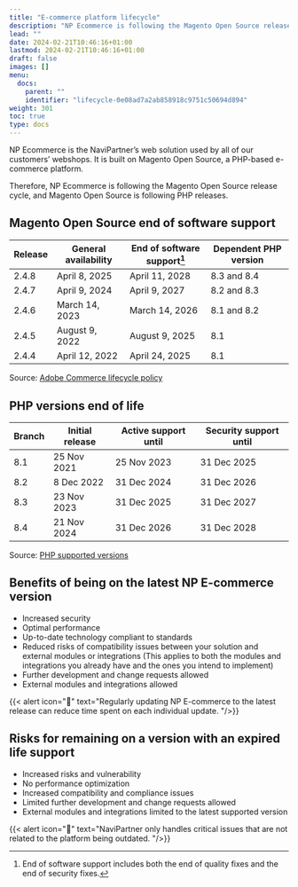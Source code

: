 ```yaml
---
title: "E-commerce platform lifecycle"
description: "NP Ecommerce is following the Magento Open Source release cycle, and Magento Open Source is following the PHP releases. "
lead: ""
date: 2024-02-21T10:46:16+01:00
lastmod: 2024-02-21T10:46:16+01:00
draft: false
images: []
menu:
  docs:
    parent: ""
    identifier: "lifecycle-0e08ad7a2ab858918c9751c50694d894"
weight: 301
toc: true
type: docs
---
```


NP Ecommerce is the NaviPartner’s web solution used by all of our customers’ webshops. It is built on Magento Open Source, a PHP-based e-commerce platform. 

Therefore, NP Ecommerce is following the Magento Open Source release cycle, and Magento Open Source is following PHP releases. 

## Magento Open Source end of software support 

| Release      | General availability | End of software support[^1] | Dependent PHP version | 
| ----------- | ----------- | ----------- | ----------- |
| 2.4.8 | April 8, 2025  | April 11, 2028 | 8.3 and 8.4 |
| 2.4.7 | April 9, 2024  | April 9, 2027 | 8.2 and 8.3 |
| 2.4.6 | March 14, 2023 | March 14, 2026 | 8.1 and 8.2 |
| 2.4.5 | August 9, 2022 | August 9, 2025 | 8.1 |
| 2.4.4 | April 12, 2022 | April 24, 2025 | 8.1 | 

Source: [Adobe Commerce lifecycle policy](https://experienceleague.adobe.com/docs/commerce-operations/release/planning/lifecycle-policy.html)

## PHP versions end of life

| Branch      | Initial release | Active support until | Security support until | 
| ----------- | ----------- | ----------- | ----------- |
| 8.1 | 25 Nov 2021 | 25 Nov 2023 | 31 Dec 2025 |
| 8.2 | 8 Dec 2022 | 31 Dec 2024 | 31 Dec 2026 |
| 8.3 | 23 Nov 2023 | 31 Dec 2025 | 31 Dec 2027 |
| 8.4 | 21 Nov 2024 | 31 Dec 2026 | 31 Dec 2028 |

Source: [PHP supported versions](https://www.php.net/supported-versions.php)

## Benefits of being on the latest NP E-commerce version

- Increased security  
- Optimal performance 
- Up-to-date technology compliant to standards  
- Reduced risks of compatibility issues between your solution and external modules or integrations (This applies to both the modules and integrations you already have and the ones you intend to implement) 
- Further development and change requests allowed 
- External modules and integrations allowed 

{{< alert icon="📝" text="Regularly updating NP E-commerce to the latest release can reduce time spent on each individual update. "/>}}

## Risks for remaining on a version with an expired life support

- Increased risks and vulnerability  
- No performance optimization 
- Increased compatibility and compliance issues 
- Limited further development and change requests allowed  
- External modules and integrations limited to the latest supported version 

{{< alert icon="📝" text="NaviPartner only handles critical issues that are not related to the platform being outdated. "/>}}

[^1]: End of software support includes both the end of quality fixes and the end of security fixes. 